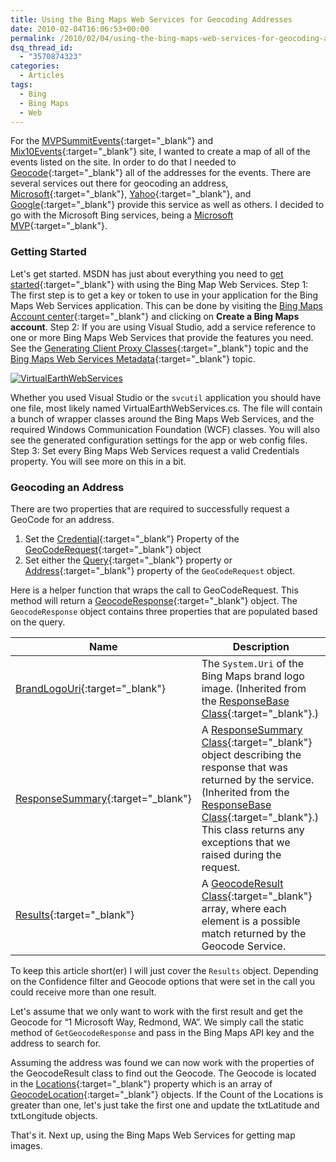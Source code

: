 ```yaml
---
title: Using the Bing Maps Web Services for Geocoding Addresses
date: 2010-02-04T16:06:53+00:00
permalink: /2010/02/04/using-the-bing-maps-web-services-for-geocoding-addresses/
dsq_thread_id:
  - "3570874323"
categories:
  - Articles
tags:
  - Bing
  - Bing Maps
  - Web
---
```

For the [MVPSummitEvents](https://www.mvpsummitevents.com/){:target="_blank"} and [Mix10Events](https://www.visitmixevents.info){:target="_blank"} site, I wanted to create a map of all of the events listed on the site. In order to do that I needed to [Geocode](https://en.wikipedia.org/wiki/Geocoding){:target="_blank"} all of the addresses for the events.  There are several services out there for geocoding an address, [Microsoft](https://msdn.microsoft.com/en-us/library/cc966793.aspx?WT.mc_id=DOP-MVP-4024623){:target="_blank"}, [Yahoo](https://developer.yahoo.com/maps/rest/V1/geocode.html){:target="_blank"}, and [Google](https://code.google.com/apis/maps/documentation/geocoding/){:target="_blank"} provide this service as well as others.  I decided to go with the Microsoft Bing services, being a [Microsoft MVP](https://mvp.support.microsoft.com/profile=4C0083AE-C0DE-4F05-A179-D9072AF2EA2B){:target="_blank"}.

### Getting Started

Let's get started. MSDN has just about everything you need to [get started](https://msdn.microsoft.com/en-us/library/cc966926.aspx?WT.mc_id=DOP-MVP-4024623){:target="_blank"} with using the Bing Map Web Services. Step 1: The first step is to get a key or token to use in your application for the Bing Maps Web Services application. This can be done by visiting the [Bing Maps Account center](https://www.bingmapsportal.com){:target="_blank"} and clicking on **Create a Bing Maps account**. Step 2: If you are using Visual Studio, add a service reference to one or more Bing Maps Web Services that provide the features you need. See the [Generating Client Proxy Classes](https://msdn.microsoft.com/en-us/library/cc980833.aspx?WT.mc_id=DOP-MVP-4024623){:target="_blank"} topic and the [Bing Maps Web Services Metadata](https://msdn.microsoft.com/en-us/library/cc966738.aspx?WT.mc_id=DOP-MVP-4024623){:target="_blank"} topic.

[![VirtualEarthWebServices](/assets/images/posts/VirtualEarthWebServices_thumb.png "VirtualEarthWebServices")](/assets/images/posts/VirtualEarthWebServices.png)

Whether you used Visual Studio or the `svcutil` application you should have one file, most likely named VirtualEarthWebServices.cs. The file will contain a bunch of wrapper classes around the Bing Maps Web Services, and the required Windows Communication Foundation (WCF) classes. You will also see the generated configuration settings for the app or web config files. Step 3: Set every Bing Maps Web Services request a valid Credentials property. You will see more on this in a bit.

### Geocoding an Address

There are two properties that are required to successfully request a GeoCode for an address.

1. Set the [Credential](https://msdn.microsoft.com/en-us/library/cc966923.aspx?WT.mc_id=DOP-MVP-4024623){:target="_blank"} Property of the [GeoCodeRequest](https://msdn.microsoft.com/en-us/library/cc980924.aspx?WT.mc_id=DOP-MVP-4024623){:target="_blank"} object
2. Set either the [Query](https://msdn.microsoft.com/en-us/library/cc981130.aspx?WT.mc_id=DOP-MVP-4024623){:target="_blank"} property or [Address](https://msdn.microsoft.com/en-us/library/cc966788.aspx?WT.mc_id=DOP-MVP-4024623){:target="_blank"} property of the `GeoCodeRequest` object.

Here is a helper function that wraps the call to GeoCodeRequest. This method will return a [GeocodeResponse](https://msdn.microsoft.com/en-us/library/cc980928.aspx?WT.mc_id=DOP-MVP-4024623){:target="_blank"} object. The `GeocodeResponse` object contains three properties that are populated based on the query.

|Name|Description|
|--- |--- |
|[BrandLogoUri](https://msdn.microsoft.com/en-us/library/ee692183.aspx?WT.mc_id=DOP-MVP-4024623){:target="_blank"}|The `System.Uri` of the Bing Maps brand logo image. (Inherited from the [ResponseBase Class](https://msdn.microsoft.com/en-us/library/cc981076.aspx?WT.mc_id=DOP-MVP-4024623){:target="_blank"}.)|
|[ResponseSummary](https://msdn.microsoft.com/en-us/library/cc980964.aspx?WT.mc_id=DOP-MVP-4024623){:target="_blank"}|A [ResponseSummary Class](https://msdn.microsoft.com/en-us/library/cc980902.aspx?WT.mc_id=DOP-MVP-4024623){:target="_blank"} object describing the response that was returned by the service. (Inherited from the [ResponseBase Class](https://msdn.microsoft.com/en-us/library/cc981076.aspx?WT.mc_id=DOP-MVP-4024623){:target="_blank"}.) This class returns any exceptions that we raised during the request.|
|[Results](https://msdn.microsoft.com/en-us/library/cc980800.aspx?WT.mc_id=DOP-MVP-4024623){:target="_blank"}|A [GeocodeResult Class](https://msdn.microsoft.com/en-us/library/cc980950.aspx?WT.mc_id=DOP-MVP-4024623){:target="_blank"} array, where each element is a possible match returned by the Geocode Service.|

To keep this article short(er) I will just cover the `Results` object. Depending on the Confidence filter and Geocode options that were set in the call you could receive more than one result.

Let's assume that we only want to work with the first result and get the Geocode for “1 Microsoft Way, Redmond, WA”. We simply call the static method of `GetGeocodeResponse` and pass in the Bing Maps API key and the address to search for.

Assuming the address was found we can now work with the properties of the GeocodeResult class to find out the Geocode.  The Geocode is located in the [Locations](https://msdn.microsoft.com/en-us/library/cc966919.aspx?WT.mc_id=DOP-MVP-4024623){:target="_blank"} property which is an array of [GeocodeLocation](https://msdn.microsoft.com/en-us/library/cc966778.aspx?WT.mc_id=DOP-MVP-4024623){:target="_blank"} objects. If the Count of the Locations is greater than one, let's just take the first one and update the txtLatitude and txtLongitude objects.

That's it. Next up, using the Bing Maps Web Services for getting map images.